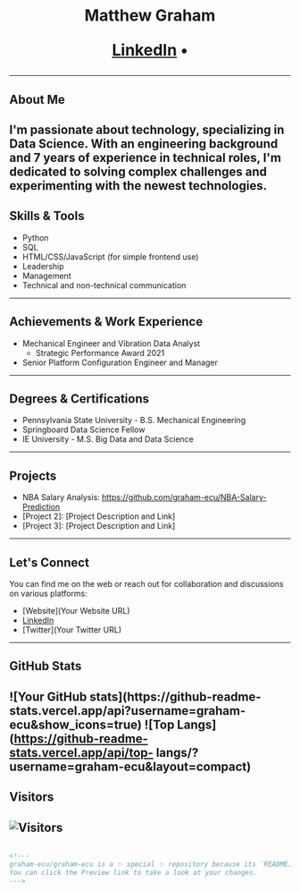 <h1 align="center"> Matthew Graham
<p align="center">
<a href="[https://www.linkedin.com/in/matthew-e-graham/]">LinkedIn</a> •
</p>

---
## About Me
I'm passionate about technology, specializing in Data Science. With an engineering background and 7 years of experience in technical roles, I'm dedicated to solving complex challenges and experimenting with the newest technologies.
---
## Skills & Tools
- Python
- SQL
- HTML/CSS/JavaScript (for simple frontend use)
- Leadership
- Management
- Technical and non-technical communication
---
## Achievements & Work Experience
- Mechanical Engineer and Vibration Data Analyst
  - Strategic Performance Award 2021
- Senior Platform Configuration Engineer and Manager
---
## Degrees & Certifications
- Pennsylvania State University - B.S. Mechanical Engineering
- Springboard Data Science Fellow
- IE University - M.S. Big Data and Data Science
---
## Projects
- NBA Salary Analysis: https://github.com/graham-ecu/NBA-Salary-Prediction
- [Project 2]: [Project Description and Link]
- [Project 3]: [Project Description and Link]
---
## Let's Connect
You can find me on the web or reach out for collaboration and discussions on various platforms:
- [Website](Your Website URL)
- [LinkedIn](https://www.linkedin.com/in/matthew-e-graham/)
- [Twitter](Your Twitter URL)
---
## GitHub Stats
![Your GitHub stats](https://github-readme-
stats.vercel.app/api?username=graham-ecu&show_icons=true)
![Top Langs](https://github-readme-stats.vercel.app/api/top-
langs/?username=graham-ecu&layout=compact)
---
## Visitors
![Visitors](https://visitor-badge.glitch.me/badge?page_id=graham-ecu.graham-ecu)
---
```markdown

<!---
graham-ecu/graham-ecu is a ✨ special ✨ repository because its `README.md` (this file) appears on your GitHub profile.
You can click the Preview link to take a look at your changes.
--->
